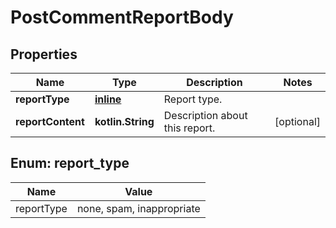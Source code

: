 
# PostCommentReportBody

## Properties
Name | Type | Description | Notes
------------ | ------------- | ------------- | -------------
**reportType** | [**inline**](#ReportTypeEnum) | Report type. | 
**reportContent** | **kotlin.String** | Description about this report. |  [optional]


<a name="ReportTypeEnum"></a>
## Enum: report_type
Name | Value
---- | -----
reportType | none, spam, inappropriate



